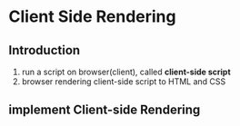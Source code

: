 # Client Side Rendering

## Introduction

1. run a script on browser(client), called **client-side script**
2. browser rendering client-side script to HTML and CSS

## implement Client-side Rendering


